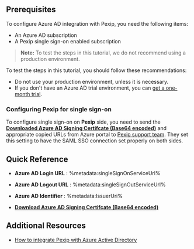 ## Prerequisites

To configure Azure AD integration with Pexip, you need the following items:

- An Azure AD subscription
- A Pexip single sign-on enabled subscription

> **Note:**
> To test the steps in this tutorial, we do not recommend using a production environment.

To test the steps in this tutorial, you should follow these recommendations:

- Do not use your production environment, unless it is necessary.
- If you don't have an Azure AD trial environment, you can [get a one-month trial](https://azure.microsoft.com/pricing/free-trial/).

### Configuring Pexip for single sign-on

To configure single sign-on on **Pexip** side, you need to send the **[Downloaded Azure AD Signing Certifcate (Base64 encoded)](%metadata:certificateDownloadBase64Url%)** and appropriate copied URLs from Azure portal to [Pexip support team](https://support.videxio.com). They set this setting to have the SAML SSO connection set properly on both sides.

## Quick Reference

* **Azure AD Login URL** : %metadata:singleSignOnServiceUrl%

* **Azure AD Logout URL** : %metadata:singleSignOutServiceUrl%

* **Azure AD Identifier** : %metadata:IssuerUri%

* **[Download Azure AD Signing Certifcate (Base64 encoded)](%metadata:certificateDownloadBase64Url%)**

## Additional Resources

* [How to integrate Pexip with Azure Active Directory](https://docs.microsoft.com/azure/active-directory/saas-apps/pexip-tutorial)
